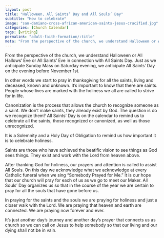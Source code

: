 ```yaml
---
layout: post
title: "Halloween, All Saints’ Day and All Souls’ Day"
subtitle: "How to celebrate"
image: "san-damiano-cross-african-american-saints-jesus-crucified.jpg"
categories: [Church Calendar]
tags: [writing]
permalink: "adult-faith-formation/:title"
meta: "From the perspective of the church, we understand Halloween or All Hallows’ Eve or All Saints’ Eve in connection with All Saints Day. Just as we anticipate Sunday Mass on Saturday evening, we anticipate All Saints’ Day on the evening before November 1st."
---
```

From the perspective of the church, we understand Halloween or All Hallows’ Eve or All Saints’ Eve in connection with All Saints Day. Just as we anticipate Sunday Mass on Saturday evening, we anticipate All Saints’ Day on the evening before November 1st.
<!--more-->

In other words we start to pray in thanksgiving for all the saints, living and deceased, known and unknown. It’s important to know that there are saints. People whose lives are marked with the holiness we all are called to strive for in life.

Canonization is the process that allows the church to recognize someone as a saint. We don’t make saints, they already exist by God. The question is do we recognize them? All Saints’ Day is on the calendar to remind us to celebrate all the saints, those recognized or canonized, as well as those unrecognized.

It is a Solemnity and a Holy Day of Obligation to remind us how important it is to celebrate holiness.

Saints are those who have achieved the beatific vision to see things as God sees things. They exist and work with the Lord from heaven above.

After thanking God for holiness, our prayers and attention is called to assist All Souls. On this day we acknowledge what we acknowledge at every Catholic funeral when we sing “Somebody Prayed for Me.” It is our hope that our church will pray for each of us as we go to meet our Maker. All Souls’ Day organizes us so that in the course of the year we are certain to pray for all the souls that have gone before us.

In praying for the saints and the souls we are praying for holiness and just a closer walk with the Lord. We are praying that heaven and earth are connected. We are praying now forever and ever.

It’s just another day’s journey and another day’s prayer that connects us as church so we can call on Jesus to help somebody so that our living and our dying shall not be in vain.